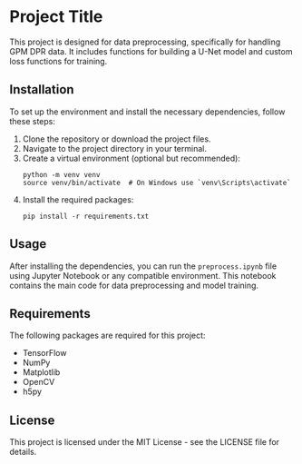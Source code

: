 # Project Title

This project is designed for data preprocessing, specifically for handling GPM DPR data. It includes functions for building a U-Net model and custom loss functions for training.

## Installation

To set up the environment and install the necessary dependencies, follow these steps:

1. Clone the repository or download the project files.
2. Navigate to the project directory in your terminal.
3. Create a virtual environment (optional but recommended):
   ```
   python -m venv venv
   source venv/bin/activate  # On Windows use `venv\Scripts\activate`
   ```
4. Install the required packages:
   ```
   pip install -r requirements.txt
   ```

## Usage

After installing the dependencies, you can run the `preprocess.ipynb` file using Jupyter Notebook or any compatible environment. This notebook contains the main code for data preprocessing and model training.

## Requirements

The following packages are required for this project:

- TensorFlow
- NumPy
- Matplotlib
- OpenCV
- h5py

## License

This project is licensed under the MIT License - see the LICENSE file for details.